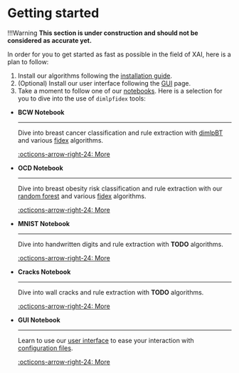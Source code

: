 # Getting started

!!!Warning
    **This section is under construction and should not be considered as accurate yet.**

In order for you to get started as fast as possible in the field of XAI, here is a plan to follow:

1. Install our algorithms following the [installation guide](installation-guide.md).
2. (Optional) Install our user interface following the [GUI](gui.md) page.
3. Take a moment to follow one of our [notebooks](). Here is a selection for you to dive into the use of `dimlpfidex` tools:

<div class="grid cards" markdown>

-   **BCW Notebook**

    ---

    Dive into breast cancer classification and rule extraction with [dimlpBT](algorithms/dimlp/dimlpBT.md) and various [fidex](algorithms/fidex/overview.md) algorithms.

    [:octicons-arrow-right-24: More](#TODO)

-   **OCD Notebook**

    ---

    Dive into breast obesity risk classification and rule extraction with our [random forest](algorithms/training-methods/randforeststrn.md) and various [fidex](algorithms/fidex/overview.md) algorithms.

    [:octicons-arrow-right-24: More](#TODO)

-   **MNIST Notebook**

    ---

    Dive into handwritten digits and rule extraction with **TODO** algorithms.

    [:octicons-arrow-right-24: More](#TODO)

-   **Cracks Notebook**

    ---

    Dive into wall cracks and rule extraction with **TODO** algorithms.

    [:octicons-arrow-right-24: More](#TODO)

-   **GUI Notebook**

    ---

    Learn to use our [user interface](gui.md) to ease your interaction with [configuration files](file-formats/json-configuration-files.md).

    [:octicons-arrow-right-24: More](#TODO)

</div>
